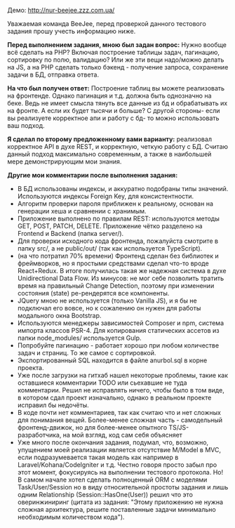 Демо: http://nur-beejee.zzz.com.ua/

Уважаемая команда BeeJee, перед проверкой данного тестового задания прошу учесть информацию ниже.

**Перед выполнением задания, мною был задан вопрос:**
Нужно вообще всё сделать на PHP? Включая построение таблицы задач, пагинацию, сортировку по полю, валидацию? Или же эти вещи надо/можно делать на JS, а на PHP сделать только бэкенд - получение запроса, сохранение задачи в БД, отправка ответа.

**На что был получен ответ:**
Построение таблиц вы можете реализовать на фронтенде. Однако пагинация и т.д. должна быть однозначно на беке. 
Ведь не имеет смысла тянуть все данные из бд и обрабатывать их на фронте.
А если их будет тысячи и больше? 
С другой стороны- если вы реализуете корректное апи и работу с бд- то можно использовать ваш подход.

**Я сделал по второму предложенному вами варианту:** реализовал корректное API в духе REST, и корректную, четкую работу с БД. Считаю данный подход максимально современным, а также в наибольшей мере демонстрирующим мои знания. 

**Другие мои комментарии после выполнения задания:**
- В БД использованы индексы, и аккуратно подобраны типы значений. Используются индексы Foreign Key, для консистентности.
- Алгоритм проверки пароля приближен к реальному, основан на генерации хеша и сравнении с хранимым.
- Приложение выполнено по правилам REST: используются методы GET, POST, PATCH, DELETE. 
Приложение чётко разделено на Frontend и Backend (папка server/).
- Для проверки исходного кода фронтенда, пожалуйста смотрите в папку src/, а не public/out/ (так как используется TypeScript).
- (на что потратил 70% времени) Фронтенд сделан без библиотек и фреймворков, но я простыми средствами сделал что-то вроде React+Redux. В итоге получилась такая же надежная система в духе Unidirectional Data Flow. Из минусов: не мог себе позволить тратить время на правильный Change Detection, поэтому при изменении состояния (state) ре-рендерятся все компоненты.
- JQuery мною не используется (только Vanilla JS), и я бы не подключал его вовсе, но к сожалению он нужен для работы модального окна Bootstrap.
- Используются менеджеры зависимостей Composer и npm, система импорта классов PSR-4. Для копирования статических ассетов из папки node_modules/ используется Gulp.
- Попробуйте пагинацию - работает хорошо при любом количестве задач и страниц. То же самое с сортировкой.
- Экспортированный SQL находится в файле anurbol.sql в корне проекта.
- Уже после загрузки на гитхаб нашел некоторые проблемы, такие как оставшиеся комментарии TODO или сьехавшие не туда комментарии. Решил не исправлять ничего, чтобы было в том виде, в котором сдал проект изначально, однако в реальном проекте исправил бы недочёты. 
- В коде почти нет комментариев, так как считаю что и нет сложных для понимания вещей. Более-менее сложная часть - самодельный фронтенд-движок, но для более-менее опытного TS/JS-разработчика, на мой взгляд, код сам себя объясняет 
- Уже много после окончания задания, подумал, что, возможно, упущением моей реализации является отсутствие M/Model в MVC, если подразумевается такая модель как например в Laravel/Kohana/CodeIgniter и т.д. Честно говоря просто забыл про этот момент, фокусируясь на выполнении тестового протокола. Но! В самом начале хотел сделать полноценный ORM с моделями Task/User/Session но в виду относительной простоты задания и лишь одним Relationship (Session::HasOne(User)) решил что это оверинжиниринг (цитата из задания: "Этому приложению не нужна сложная архитектура, решите поставленные задачи минимально необходимым количеством кода"). 
